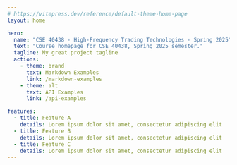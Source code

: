 ```yaml
---
# https://vitepress.dev/reference/default-theme-home-page
layout: home

hero:
  name: "CSE 40438 - High-Frequency Trading Technologies - Spring 2025"
  text: "Course homepage for CSE 40438, Spring 2025 semester."
  tagline: My great project tagline
  actions:
    - theme: brand
      text: Markdown Examples
      link: /markdown-examples
    - theme: alt
      text: API Examples
      link: /api-examples

features:
  - title: Feature A
    details: Lorem ipsum dolor sit amet, consectetur adipiscing elit
  - title: Feature B
    details: Lorem ipsum dolor sit amet, consectetur adipiscing elit
  - title: Feature C
    details: Lorem ipsum dolor sit amet, consectetur adipiscing elit
---
```


